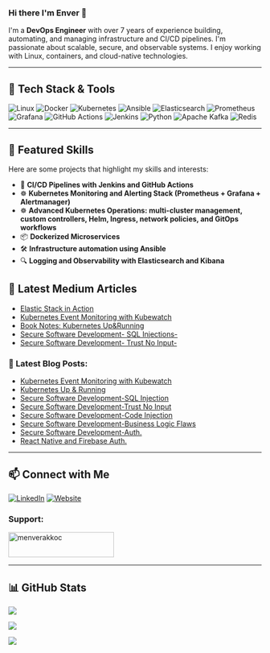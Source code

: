 ### Hi there I'm Enver 👋 

I'm a **DevOps Engineer** with over 7 years of experience building, automating, and managing infrastructure and CI/CD pipelines. I'm passionate about scalable, secure, and observable systems. I enjoy working with Linux, containers, and cloud-native technologies.

---

## 🚀 Tech Stack & Tools

![Linux](https://img.shields.io/badge/Linux-FCC624?style=flat&logo=linux&logoColor=black)
![Docker](https://img.shields.io/badge/Docker-2496ED?style=flat&logo=docker&logoColor=white)
![Kubernetes](https://img.shields.io/badge/Kubernetes-326CE5?style=flat&logo=kubernetes&logoColor=white)
![Ansible](https://img.shields.io/badge/Ansible-EE0000?style=flat&logo=ansible&logoColor=white)
![Elasticsearch](https://img.shields.io/badge/Elasticsearch-005571?style=flat&logo=elasticsearch&logoColor=white)
![Prometheus](https://img.shields.io/badge/Prometheus-E6522C?style=flat&logo=prometheus&logoColor=white)
![Grafana](https://img.shields.io/badge/Grafana-F46800?style=flat&logo=grafana&logoColor=white)
![GitHub Actions](https://img.shields.io/badge/GitHub_Actions-2088FF?style=flat&logo=github-actions&logoColor=white)
![Jenkins](https://img.shields.io/badge/Jenkins-D24939?style=flat&logo=jenkins&logoColor=white)
![Python](https://img.shields.io/badge/Python-3776AB?style=flat&logo=python&logoColor=white)
![Apache Kafka](https://img.shields.io/badge/Kafka-231F20?style=flat&logo=apache-kafka&logoColor=white)
![Redis](https://img.shields.io/badge/Redis-DC382D?style=flat&logo=redis&logoColor=white)

---

## 📌 Featured Skills

Here are some projects that highlight my skills and interests:

- 🔧 **CI/CD Pipelines with Jenkins and GitHub Actions**
- ☸️ **Kubernetes Monitoring and Alerting Stack (Prometheus + Grafana + Alertmanager)**
- ☸️ **Advanced Kubernetes Operations: multi-cluster management, custom controllers, Helm, Ingress, network policies, and GitOps workflows**
- 📦 **Dockerized Microservices**
- 🛠️ **Infrastructure automation using Ansible**
- 🔍 **Logging and Observability with Elasticsearch and Kibana**

## 📝 Latest Medium Articles

<!-- BLOG-POST-LIST:START -->
- [Elastic Stack in Action](https://medium.com/tom-tech/elastic-stack-in-action-4f850ae97195?source=rss-8a3e2a43a575------2)
- [Kubernetes Event Monitoring with Kubewatch](https://medium.com/tom-tech/kubernetes-event-monitoring-with-kubewatch-1736cdfa660c?source=rss-8a3e2a43a575------2)
- [Book Notes: Kubernetes Up&amp;Running](https://medium.com/@m.enver.akkoc/book-notes-kubernetes-up-running-chapter-1-8ae7fbd46d80?source=rss-8a3e2a43a575------2)
- [Secure Software Development- SQL Injections-](https://medium.com/@m.enver.akkoc/secure-software-development-sql-injections-880fbcaf1473?source=rss-8a3e2a43a575------2)
- [Secure Software Development- Trust No Input-](https://medium.com/@m.enver.akkoc/secure-software-development-trust-no-input-90eb6c5e7c39?source=rss-8a3e2a43a575------2)
<!-- BLOG-POST-LIST:END -->


### 📕 Latest Blog Posts:

- [Kubernetes Event Monitoring with Kubewatch](https://medium.com/tom-tech/kubernetes-event-monitoring-with-kubewatch-1736cdfa660c)
- [Kubernetes Up & Running](https://medium.com/@m.enver.akkoc/book-notes-kubernetes-up-running-chapter-1-8ae7fbd46d80)
- [Secure Software Development-SQL Injection](https://medium.com/@m.enver.akkoc/secure-software-development-sql-injections-880fbcaf1473)
- [Secure Software Development-Trust No Input](https://medium.com/@m.enver.akkoc/secure-software-development-trust-no-input-90eb6c5e7c39)
- [Secure Software Development-Code Injection](https://medium.com/@m.enver.akkoc/secure-software-development-code-injection-ae94496fd559)
- [Secure Software Development-Business Logic Flaws](https://medium.com/@m.enver.akkoc/secure-software-development-business-logic-flaws-2305bdd3344b)
- [Secure Software Development-Auth.](https://medium.com/@m.enver.akkoc/secure-software-development-authentication-62452d26405b)
- [React Native and Firebase Auth.](https://medium.com/@m.enver.akkoc/react-native-and-firebase-authentication-b9c4b40b5409)

---

## 📫 Connect with Me

[![LinkedIn](https://img.shields.io/badge/LinkedIn-0077B5?style=flat&logo=linkedin&logoColor=white)](https://www.linkedin.com/in/mehmetenverakkoc/)
[![Website](https://img.shields.io/badge/Website-000000?style=flat&logo=About.me&logoColor=white)](https://enverakkoc.netlify.app)


<h3 align="left">Support:</h3>
<p><a href="https://www.buymeacoffee.com/menverakkoc"> <img align="left" src="https://cdn.buymeacoffee.com/buttons/v2/default-yellow.png" height="50" width="210" alt="menverakkoc" /></a></p><br><br>
<br/>

---
## 📊 GitHub Stats

![](https://komarev.com/ghpvc/?username=akkoc16&color=orange)

![](https://github-profile-trophy.vercel.app/?username=akkoc16&theme=gruvbox)

![](https://github-profile-summary-cards.vercel.app/api/cards/profile-details?username=akkoc16&theme=dark)
